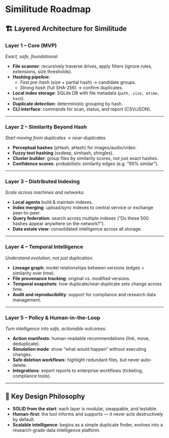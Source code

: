 # Similitude Roadmap

## 🏗️ Layered Architecture for Similitude

### Layer 1 – Core (MVP)
*Exact, safe, foundational.*
- **File scanner**: recursively traverse drives, apply filters (ignore rules, extensions, size thresholds).
- **Hashing pipeline**:
  - *Fast pre-hash* (size + partial hash) → candidate groups.
  - *Strong hash* (full SHA-256) → confirm duplicates.
- **Local index storage**: SQLite DB with file metadata (`path, size, mtime, hash`).
- **Duplicate detection**: deterministic grouping by hash.
- **CLI interface**: commands for scan, status, and report (CSV/JSON).

---

### Layer 2 – Similarity Beyond Hash
*Start moving from duplicates → near-duplicates.*
- **Perceptual hashes** (pHash, aHash) for images/audio/video.
- **Fuzzy text hashing** (ssdeep, simhash, shingles).
- **Cluster builder**: group files by similarity scores, not just exact hashes.
- **Confidence scores**: probabilistic similarity edges (e.g. “90% similar”).

---

### Layer 3 – Distributed Indexing
*Scale across machines and networks.*
- **Local agents** build & maintain indexes.
- **Index merging**: upload/sync indexes to central service or exchange peer-to-peer.
- **Query federation**: search across multiple indexes (“Do these 500 hashes appear anywhere on the network?”).
- **Data estate view**: consolidated intelligence across all storage.

---

### Layer 4 – Temporal Intelligence
*Understand evolution, not just duplication.*
- **Lineage graph**: model relationships between versions (edges = similarity over time).
- **File provenance tracking**: original vs. modified versions.
- **Temporal snapshots**: how duplicate/near-duplicate sets change across time.
- **Audit and reproducibility**: support for compliance and research data management.

---

### Layer 5 – Policy & Human-in-the-Loop
*Turn intelligence into safe, actionable outcomes.*
- **Action manifests**: human-readable recommendations (link, move, deduplicate).
- **Simulation mode**: show “what would happen” without executing changes.
- **Safe deletion workflows**: highlight redundant files, but never auto-delete.
- **Integrations**: export reports to enterprise workflows (ticketing, compliance tools).

---

## 🎯 Key Design Philosophy
- **SOLID from the start**: each layer is modular, swappable, and testable.
- **Human-first**: the tool informs and supports — it never acts destructively by default.
- **Scalable intelligence**: begins as a simple duplicate finder, evolves into a research-grade data intelligence platform.
